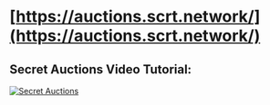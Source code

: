 
# [https://auctions.scrt.network/](https://auctions.scrt.network/)


## Secret Auctions Video Tutorial:
[![Secret Auctions](https://user-images.githubusercontent.com/25411371/119444016-2db5e380-bcf0-11eb-9f16-d228db8aeee4.PNG)](https://www.youtube.com/watch?v=2WB9HspCdP8)

